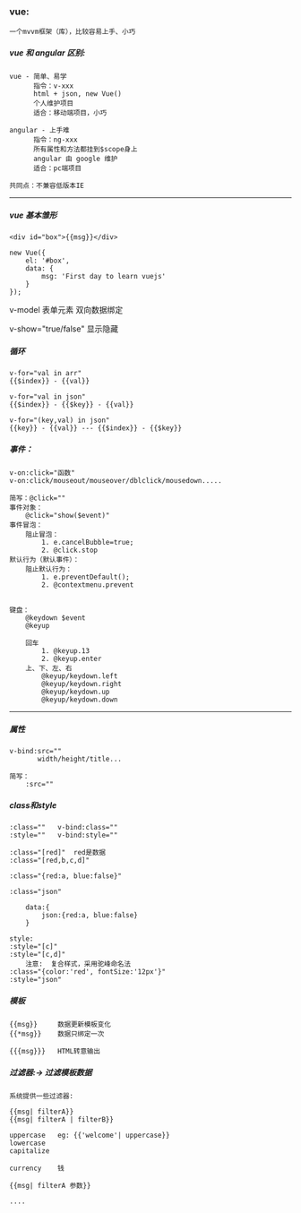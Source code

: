 ### vue:
    一个mvvm框架（库），比较容易上手、小巧
    
##### vue 和 angular 区别:
    vue - 简单、易学
          指令：v-xxx
          html + json, new Vue()
          个人维护项目
          适合：移动端项目，小巧
          
    angular - 上手难
          指令：ng-xxx
          所有属性和方法都挂到$scope身上
          angular 由 google 维护
          适合：pc端项目
          
    共同点：不兼容低版本IE
    
---

##### vue 基本雏形
    <div id="box">{{msg}}</div>
    
    new Vue({
        el: '#box',
        data: {
            msg: 'First day to learn vuejs'
        }
    });   
    

v-model 表单元素 双向数据绑定

v-show="true/false" 显示隐藏

##### 循环
    v-for="val in arr"
    {{$index}} - {{val}}
    
    v-for="val in json"
    {{$index}} - {{$key}} - {{val}}
    
    v-for="(key,val) in json"
    {{key}} - {{val}} --- {{$index}} - {{$key}}
    
##### 事件：
    v-on:click="函数"
    v-on:click/mouseout/mouseover/dblclick/mousedown.....
    
    简写：@click=""
    事件对象：
        @click="show($event)"
    事件冒泡：
        阻止冒泡：
            1. e.cancelBubble=true;
            2. @click.stop
    默认行为（默认事件）：
        阻止默认行为：
            1. e.preventDefault();
            2. @contextmenu.prevent
            
            
    键盘：
        @keydown $event
        @keyup
        
        回车
            1. @keyup.13
            2. @keyup.enter
        上、下、左、右
            @keyup/keydown.left
            @keyup/keydown.right
            @keyup/keydown.up
            @keyup/keydown.down
            
            
---


##### 属性
    v-bind:src=""
           width/height/title...
           
    简写：
        :src=""
        
##### class和style
    :class=""	v-bind:class=""
    :style=""	v-bind:style=""

    :class="[red]"	red是数据
    :class="[red,b,c,d]"
    
    :class="{red:a, blue:false}"

    :class="json"
        
        data:{
            json:{red:a, blue:false}
        }
    
    style:
    :style="[c]"
    :style="[c,d]"
        注意:  复合样式，采用驼峰命名法
    :class="{color:'red', fontSize:'12px'}"
    :style="json"
    
    
##### 模板
	{{msg}}		数据更新模板变化
	{{*msg}}	数据只绑定一次
	
	{{{msg}}}	HTML转意输出
	
##### 过滤器:-> 过滤模板数据
	系统提供一些过滤器:
	
	{{msg| filterA}}
	{{msg| filterA | filterB}}
	
	uppercase	eg:	{{'welcome'| uppercase}}
    lowercase
    capitalize

    currency	钱

    {{msg| filterA 参数}}

    ....
